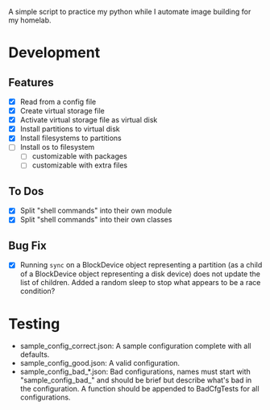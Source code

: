 A simple script to practice my python while I automate image building for my
homelab.

# Development

## Features

  - [x] Read from a config file
  - [x] Create virtual storage file
  - [x] Activate virtual storage file as virtual disk
  - [x] Install partitions to virtual disk
  - [x] Install filesystems to partitions
  - [ ] Install os to filesystem
      - [ ] customizable with packages
      - [ ] customizable with extra files

## To Dos

  - [x] Split "shell commands" into their own module
  - [x] Split "shell commands" into their own classes

## Bug Fix

  - [x] Running `sync` on a BlockDevice object representing a partition (as a
    child of a BlockDevice object representing a disk device) does not update
    the list of children.
    Added a random sleep to stop what appears to be a race condition?


# Testing

  - sample_config_correct.json: A sample configuration complete with all
    defaults.
  - sample_config_good.json: A valid configuration.
  - sample_config_bad_*.json: Bad configurations, names must start with
    "sample_config_bad_" and should be brief but describe what's bad in the
    configuration. A function should be appended to BadCfgTests for all
    configurations.
